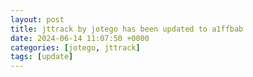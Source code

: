 ```yaml
---
layout: post
title: jttrack by jotego has been updated to a1ffbab
date: 2024-06-14 11:07:50 +0000
categories: [jotego, jttrack]
tags: [update]
---
```


